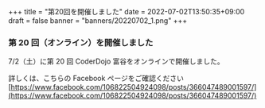 +++
title = "第20回を開催しました"
date = 2022-07-02T13:50:35+09:00
draft = false
banner = "banners/20220702_1.png"
+++

### 第 20 回（オンライン）を開催しました

7/2（土）に第 20 回 CoderDojo 富谷をオンラインで開催しました。

詳しくは、こちらの Facebook ページをご確認ください[https://www.facebook.com/106822504924098/posts/366047489001597/](https://www.facebook.com/106822504924098/posts/366047489001597/)
